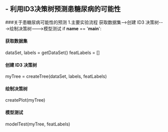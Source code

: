 ## - 利用ID3决策树预测患糖尿病的可能性
###关于患糖尿病可能性的预测
  1.主要实验流程
  获取数据集—->创建 ID3 决策树--->绘制决策树--->模型测试
  if __name__ == '__main__':
   #### 获取数据集
   dataSet, labels = getDataSet()
   featLabels = []
   #### 创建 ID3 决策树
   myTree = createTree(dataSet, labels, featLabels)
   #### 绘制决策树
   createPlot(myTree)
   #### 模型测试
   modelTest(myTree, featLabels)

